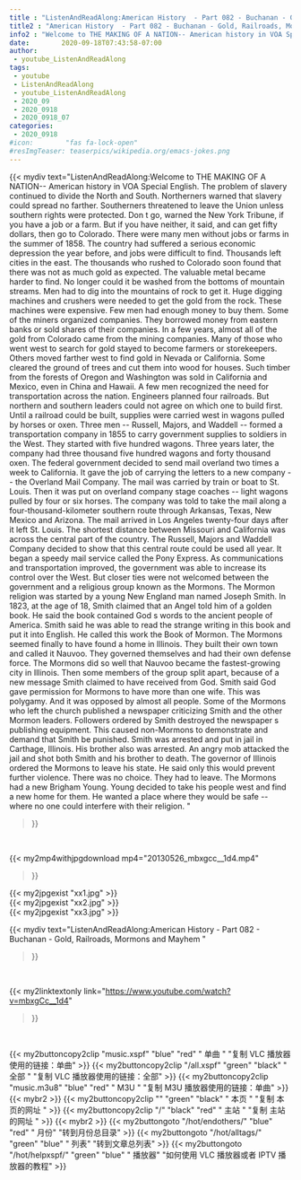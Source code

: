 ```yaml
---
title : "ListenAndReadAlong:American History  - Part 082 - Buchanan - Gold, Railroads, Mormons and Mayhem "
title2 : "American History  - Part 082 - Buchanan - Gold, Railroads, Mormons and Mayhem "
info2 : "Welcome to THE MAKING OF A NATION-- American history in VOA Special English. The problem of slavery continued to divide the North and South. Northerners warned that slavery could spread no farther. Southerners threatened to leave the Union unless southern rights were protected.  Don t go,  warned the New York Tribune,  if you have a job or a farm. But if you have neither,  it said,  and can get fifty dollars, then go to Colorado.   There were many men without jobs or farms in the summer of 1858. The country had suffered a serious economic depression the year before, and jobs were difficult to find. Thousands left cities in the east.  The thousands who rushed to Colorado soon found that there was not as much gold as expected. The valuable metal became harder to find. No longer could it be washed from the bottoms of mountain streams. Men had to dig into the mountains of rock to get it. Huge digging machines and crushers were needed to get the gold from the rock. These machines were expensive. Few men had enough money to buy them.  Some of the miners organized companies. They borrowed money from eastern banks or sold shares of their companies. In a few years, almost all of the gold from Colorado came from the mining companies.  Many of those who went west to search for gold stayed to become farmers or storekeepers. Others moved farther west to find gold in Nevada or California. Some cleared the ground of trees and cut them into wood for houses. Such timber from the forests of Oregon and Washington was sold in California and Mexico, even in China and Hawaii.  A few men recognized the need for transportation across the nation. Engineers planned four railroads. But northern and southern leaders could not agree on which one to build first. Until a railroad could be built, supplies were carried west in wagons pulled by horses or oxen.  Three men -- Russell, Majors, and Waddell -- formed a transportation company in 1855 to carry government supplies to soldiers in the West. They started with five hundred wagons. Three years later, the company had three thousand five hundred wagons and forty thousand oxen. The federal government decided to send mail overland two times a week to California. It gave the job of carrying the letters to a new company -- the Overland Mail Company.  The mail was carried by train or boat to St. Louis. Then it was put on overland company stage coaches -- light wagons pulled by four or six horses. The company was told to take the mail along a four-thousand-kilometer southern route through Arkansas, Texas, New Mexico and Arizona. The mail arrived in Los Angeles twenty-four days after it left St. Louis. The shortest distance between Missouri and California was across the central part of the country. The Russell, Majors and Waddell Company decided to show that this central route could be used all year. It began a speedy mail service called the Pony Express. As communications and transportation improved, the government was able to increase its control over the West. But closer ties were not welcomed between the government and a religious group known as the Mormons.  The Mormon religion was started by a young New England man named Joseph Smith. In 1823, at the age of 18, Smith claimed that an Angel told him of a golden book. He said the book contained God s words to the ancient people of America. Smith said he was able to read the strange writing in this book and put it into English. He called this work the Book of Mormon. The Mormons seemed finally to have found a home in Illinois. They built their own town and called it Nauvoo. They governed themselves and had their own defense force. The Mormons did so well that Nauvoo became the fastest-growing city in Illinois.  Then some members of the group split apart, because of a new message Smith claimed to have received from God. Smith said God gave permission for Mormons to have more than one wife. This was polygamy. And it was opposed by almost all people.  Some of the Mormons who left the church published a newspaper criticizing Smith and the other Mormon leaders. Followers ordered by Smith destroyed the newspaper s publishing equipment. This caused non-Mormons to demonstrate and demand that Smith be punished. Smith was arrested and put in jail in Carthage, Illinois. His brother also was arrested. An angry mob attacked the jail and shot both Smith and his brother to death.  The governor of Illinois ordered the Mormons to leave his state. He said only this would prevent further violence. There was no choice. They had to leave.  The Mormons had a new   Brigham Young. Young decided to take his people west and find a new home for them. He wanted a place where they would be safe -- where no one could interfere with their religion. "
date:        2020-09-18T07:43:58-07:00
author:
 - youtube_ListenAndReadAlong
tags:
 - youtube
 - ListenAndReadAlong
 - youtube_ListenAndReadAlong
 - 2020_09
 - 2020_0918
 - 2020_0918_07
categories:
 - 2020_0918
#icon:        "fas fa-lock-open"
#resImgTeaser: teaserpics/wikipedia.org/emacs-jokes.png
---
```


{{< mydiv text="ListenAndReadAlong:Welcome to THE MAKING OF A NATION-- American history in VOA Special English. The problem of slavery continued to divide the North and South. Northerners warned that slavery could spread no farther. Southerners threatened to leave the Union unless southern rights were protected.  Don t go,  warned the New York Tribune,  if you have a job or a farm. But if you have neither,  it said,  and can get fifty dollars, then go to Colorado.   There were many men without jobs or farms in the summer of 1858. The country had suffered a serious economic depression the year before, and jobs were difficult to find. Thousands left cities in the east.  The thousands who rushed to Colorado soon found that there was not as much gold as expected. The valuable metal became harder to find. No longer could it be washed from the bottoms of mountain streams. Men had to dig into the mountains of rock to get it. Huge digging machines and crushers were needed to get the gold from the rock. These machines were expensive. Few men had enough money to buy them.  Some of the miners organized companies. They borrowed money from eastern banks or sold shares of their companies. In a few years, almost all of the gold from Colorado came from the mining companies.  Many of those who went west to search for gold stayed to become farmers or storekeepers. Others moved farther west to find gold in Nevada or California. Some cleared the ground of trees and cut them into wood for houses. Such timber from the forests of Oregon and Washington was sold in California and Mexico, even in China and Hawaii.  A few men recognized the need for transportation across the nation. Engineers planned four railroads. But northern and southern leaders could not agree on which one to build first. Until a railroad could be built, supplies were carried west in wagons pulled by horses or oxen.  Three men -- Russell, Majors, and Waddell -- formed a transportation company in 1855 to carry government supplies to soldiers in the West. They started with five hundred wagons. Three years later, the company had three thousand five hundred wagons and forty thousand oxen. The federal government decided to send mail overland two times a week to California. It gave the job of carrying the letters to a new company -- the Overland Mail Company.  The mail was carried by train or boat to St. Louis. Then it was put on overland company stage coaches -- light wagons pulled by four or six horses. The company was told to take the mail along a four-thousand-kilometer southern route through Arkansas, Texas, New Mexico and Arizona. The mail arrived in Los Angeles twenty-four days after it left St. Louis. The shortest distance between Missouri and California was across the central part of the country. The Russell, Majors and Waddell Company decided to show that this central route could be used all year. It began a speedy mail service called the Pony Express. As communications and transportation improved, the government was able to increase its control over the West. But closer ties were not welcomed between the government and a religious group known as the Mormons.  The Mormon religion was started by a young New England man named Joseph Smith. In 1823, at the age of 18, Smith claimed that an Angel told him of a golden book. He said the book contained God s words to the ancient people of America. Smith said he was able to read the strange writing in this book and put it into English. He called this work the Book of Mormon. The Mormons seemed finally to have found a home in Illinois. They built their own town and called it Nauvoo. They governed themselves and had their own defense force. The Mormons did so well that Nauvoo became the fastest-growing city in Illinois.  Then some members of the group split apart, because of a new message Smith claimed to have received from God. Smith said God gave permission for Mormons to have more than one wife. This was polygamy. And it was opposed by almost all people.  Some of the Mormons who left the church published a newspaper criticizing Smith and the other Mormon leaders. Followers ordered by Smith destroyed the newspaper s publishing equipment. This caused non-Mormons to demonstrate and demand that Smith be punished. Smith was arrested and put in jail in Carthage, Illinois. His brother also was arrested. An angry mob attacked the jail and shot both Smith and his brother to death.  The governor of Illinois ordered the Mormons to leave his state. He said only this would prevent further violence. There was no choice. They had to leave.  The Mormons had a new   Brigham Young. Young decided to take his people west and find a new home for them. He wanted a place where they would be safe -- where no one could interfere with their religion. "
>}}
<br>


{{< my2mp4withjpgdownload mp4="20130526_mbxgcc__1d4.mp4"
>}}

{{< my2jpgexist "xx1.jpg" >}}<br>
{{< my2jpgexist "xx2.jpg" >}}<br>
{{< my2jpgexist "xx3.jpg" >}}<br>



{{< mydiv text="ListenAndReadAlong:American History  - Part 082 - Buchanan - Gold, Railroads, Mormons and Mayhem "
>}}
<br>

{{< my2linktextonly link="https://www.youtube.com/watch?v=mbxgCc__1d4"
>}}


<br>

{{< my2buttoncopy2clip "music.xspf"        "blue"   "red"    " 单曲 "  "复制 VLC 播放器使用的链接：单曲" >}} {{< my2buttoncopy2clip "/all.xspf"         "green"  "black"  " 全部 "  "复制 VLC 播放器使用的链接：全部" >}} {{< my2buttoncopy2clip "music.m3u8"        "blue"   "red"    " M3U  "    "复制 M3U 播放器使用的链接：单曲" >}} {{< mybr2 >}} {{< my2buttoncopy2clip ""                  "green"  "black"  " 本页 "    "复制 本页的网址 " >}} {{< my2buttoncopy2clip "/"                 "black"  "red"    " 主站 "    "复制 主站的网址 " >}} {{< mybr2 >}} {{< my2buttongoto      "/hot/endothers/"   "blue"   "red"    " 月份"   "转到月份总目录" >}} {{< my2buttongoto      "/hot/alltags/"     "green"  "blue"   " 列表"   "转到文章总列表" >}} {{< my2buttongoto      "/hot/helpxspf/"    "green"  "blue"   " 播放器" "如何使用 VLC 播放器或者 IPTV 播放器的教程" >}} 
